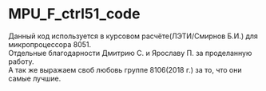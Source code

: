 # MPU_F_ctrl51_code
Данный код используется в курсовом расчёте(ЛЭТИ/Смирнов Б.И.) для микропроцессора 8051.<br />
Отдельные благодарности Дмитрию С. и Ярославу П. за проделанную работу.<br />
А так же выражаем своб любовь группе 8106(2018 г.) за то, что они самые лучшие.<br />

